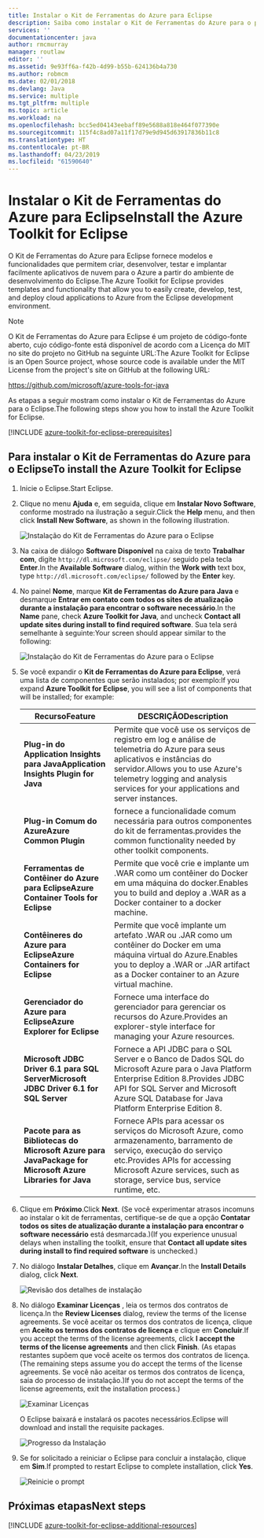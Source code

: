 ```yaml
---
title: Instalar o Kit de Ferramentas do Azure para Eclipse
description: Saiba como instalar o Kit de Ferramentas do Azure para o plug-in Eclipse para criar e implantar aplicativos de nuvem no Azure.
services: ''
documentationcenter: java
author: rmcmurray
manager: routlaw
editor: ''
ms.assetid: 9e93ff6a-f42b-4d99-b55b-624136b4a730
ms.author: robmcm
ms.date: 02/01/2018
ms.devlang: Java
ms.service: multiple
ms.tgt_pltfrm: multiple
ms.topic: article
ms.workload: na
ms.openlocfilehash: bcc5ed04143eebaff89e5688a818e464f077390e
ms.sourcegitcommit: 115f4c8ad07a11f17d79e9d945d63917836b11c8
ms.translationtype: HT
ms.contentlocale: pt-BR
ms.lasthandoff: 04/23/2019
ms.locfileid: "61590640"
---
```

# <a name="install-the-azure-toolkit-for-eclipse"></a><span data-ttu-id="4d30e-103">Instalar o Kit de Ferramentas do Azure para Eclipse</span><span class="sxs-lookup"><span data-stu-id="4d30e-103">Install the Azure Toolkit for Eclipse</span></span>

<span data-ttu-id="4d30e-104">O Kit de Ferramentas do Azure para Eclipse fornece modelos e funcionalidades que permitem criar, desenvolver, testar e implantar facilmente aplicativos de nuvem para o Azure a partir do ambiente de desenvolvimento do Eclipse.</span><span class="sxs-lookup"><span data-stu-id="4d30e-104">The Azure Toolkit for Eclipse provides templates and functionality that allow you to easily create, develop, test, and deploy cloud applications to Azure from the Eclipse development environment.</span></span>

> [!NOTE] 
> 
> <span data-ttu-id="4d30e-105">O Kit de Ferramentas do Azure para Eclipse é um projeto de código-fonte aberto, cujo código-fonte está disponível de acordo com a Licença do MIT no site do projeto no GitHub na seguinte URL:</span><span class="sxs-lookup"><span data-stu-id="4d30e-105">The Azure Toolkit for Eclipse is an Open Source project, whose source code is available under the MIT License from the project's site on GitHub at the following URL:</span></span> 
> 
> <https://github.com/microsoft/azure-tools-for-java> 
> 

<span data-ttu-id="4d30e-106">As etapas a seguir mostram como instalar o Kit de Ferramentas do Azure para o Eclipse.</span><span class="sxs-lookup"><span data-stu-id="4d30e-106">The following steps show you how to install the Azure Toolkit for Eclipse.</span></span>

[!INCLUDE [azure-toolkit-for-eclipse-prerequisites](../includes/azure-toolkit-for-eclipse-prerequisites.md)]

## <a name="to-install-the-azure-toolkit-for-eclipse"></a><span data-ttu-id="4d30e-107">Para instalar o Kit de Ferramentas do Azure para o Eclipse</span><span class="sxs-lookup"><span data-stu-id="4d30e-107">To install the Azure Toolkit for Eclipse</span></span>

1. <span data-ttu-id="4d30e-108">Inicie o Eclipse.</span><span class="sxs-lookup"><span data-stu-id="4d30e-108">Start Eclipse.</span></span>

1. <span data-ttu-id="4d30e-109">Clique no menu **Ajuda** e, em seguida, clique em **Instalar Novo Software**, conforme mostrado na ilustração a seguir.</span><span class="sxs-lookup"><span data-stu-id="4d30e-109">Click the **Help** menu, and then click **Install New Software**, as shown in the following illustration.</span></span>
   
   ![Instalação do Kit de Ferramentas do Azure para o Eclipse][01]

1. <span data-ttu-id="4d30e-111">Na caixa de diálogo **Software Disponível** na caixa de texto **Trabalhar com**, digite `http://dl.microsoft.com/eclipse/` seguido pela tecla **Enter**.</span><span class="sxs-lookup"><span data-stu-id="4d30e-111">In the **Available Software** dialog, within the **Work with** text box, type `http://dl.microsoft.com/eclipse/` followed by the **Enter** key.</span></span>

1. <span data-ttu-id="4d30e-112">No painel **Nome**, marque **Kit de Ferramentas do Azure para Java** e desmarque **Entrar em contato com todos os sites de atualização durante a instalação para encontrar o software necessário**.</span><span class="sxs-lookup"><span data-stu-id="4d30e-112">In the **Name** pane, check **Azure Toolkit for Java**, and uncheck **Contact all update sites during install to find required software**.</span></span> <span data-ttu-id="4d30e-113">Sua tela será semelhante à seguinte:</span><span class="sxs-lookup"><span data-stu-id="4d30e-113">Your screen should appear similar to the following:</span></span>
   
   ![Instalação do Kit de Ferramentas do Azure para o Eclipse][02]

1. <span data-ttu-id="4d30e-115">Se você expandir o **Kit de Ferramentas do Azure para Eclipse**, verá uma lista de componentes que serão instalados; por exemplo:</span><span class="sxs-lookup"><span data-stu-id="4d30e-115">If you expand **Azure Toolkit for Eclipse**, you will see a list of components that will be installed; for example:</span></span>

   | <span data-ttu-id="4d30e-116">Recurso</span><span class="sxs-lookup"><span data-stu-id="4d30e-116">Feature</span></span> | <span data-ttu-id="4d30e-117">DESCRIÇÃO</span><span class="sxs-lookup"><span data-stu-id="4d30e-117">Description</span></span> | 
   |---|---| 
   | <span data-ttu-id="4d30e-118">**Plug-in do Application Insights para Java**</span><span class="sxs-lookup"><span data-stu-id="4d30e-118">**Application Insights Plugin for Java**</span></span> | <span data-ttu-id="4d30e-119">Permite que você use os serviços de registro em log e análise de telemetria do Azure para seus aplicativos e instâncias do servidor.</span><span class="sxs-lookup"><span data-stu-id="4d30e-119">Allows you to use Azure's telemetry logging and analysis services for your applications and server instances.</span></span> | 
   | <span data-ttu-id="4d30e-120">**Plug-in Comum do Azure**</span><span class="sxs-lookup"><span data-stu-id="4d30e-120">**Azure Common Plugin**</span></span> | <span data-ttu-id="4d30e-121">fornece a funcionalidade comum necessária para outros componentes do kit de ferramentas.</span><span class="sxs-lookup"><span data-stu-id="4d30e-121">provides the common functionality needed by other toolkit components.</span></span> | 
   | <span data-ttu-id="4d30e-122">**Ferramentas de Contêiner do Azure para Eclipse**</span><span class="sxs-lookup"><span data-stu-id="4d30e-122">**Azure Container Tools for Eclipse**</span></span> | <span data-ttu-id="4d30e-123">Permite que você crie e implante um .WAR como um contêiner do Docker em uma máquina do docker.</span><span class="sxs-lookup"><span data-stu-id="4d30e-123">Enables you to build and deploy a .WAR as a Docker container to a docker machine.</span></span> | 
   | <span data-ttu-id="4d30e-124">**Contêineres do Azure para Eclipse**</span><span class="sxs-lookup"><span data-stu-id="4d30e-124">**Azure Containers for Eclipse**</span></span> | <span data-ttu-id="4d30e-125">Permite que você implante um artefato .WAR ou .JAR como um contêiner do Docker em uma máquina virtual do Azure.</span><span class="sxs-lookup"><span data-stu-id="4d30e-125">Enables you to deploy a .WAR or .JAR artifact as a Docker container to an Azure virtual machine.</span></span> | 
   | <span data-ttu-id="4d30e-126">**Gerenciador do Azure para Eclipse**</span><span class="sxs-lookup"><span data-stu-id="4d30e-126">**Azure Explorer for Eclipse**</span></span> | <span data-ttu-id="4d30e-127">Fornece uma interface do gerenciador para gerenciar os recursos do Azure.</span><span class="sxs-lookup"><span data-stu-id="4d30e-127">Provides an explorer-style interface for managing your Azure resources.</span></span> | 
   | <span data-ttu-id="4d30e-128">**Microsoft JDBC Driver 6.1 para SQL Server**</span><span class="sxs-lookup"><span data-stu-id="4d30e-128">**Microsoft JDBC Driver 6.1 for SQL Server**</span></span> | <span data-ttu-id="4d30e-129">Fornece a API JDBC para o SQL Server e o Banco de Dados SQL do Microsoft Azure para o Java Platform Enterprise Edition 8.</span><span class="sxs-lookup"><span data-stu-id="4d30e-129">Provides JDBC API for SQL Server and Microsoft Azure SQL Database for Java Platform Enterprise Edition 8.</span></span> | 
   | <span data-ttu-id="4d30e-130">**Pacote para as Bibliotecas do Microsoft Azure para Java**</span><span class="sxs-lookup"><span data-stu-id="4d30e-130">**Package for Microsoft Azure Libraries for Java**</span></span> | <span data-ttu-id="4d30e-131">Fornece APIs para acessar os serviços do Microsoft Azure, como armazenamento, barramento de serviço, execução do serviço etc.</span><span class="sxs-lookup"><span data-stu-id="4d30e-131">Provides APIs for accessing Microsoft Azure services, such as storage, service bus, service runtime, etc.</span></span> | 

1. <span data-ttu-id="4d30e-132">Clique em **Próximo**.</span><span class="sxs-lookup"><span data-stu-id="4d30e-132">Click **Next**.</span></span> <span data-ttu-id="4d30e-133">(Se você experimentar atrasos incomuns ao instalar o kit de ferramentas, certifique-se de que a opção **Contatar todos os sites de atualização durante a instalação para encontrar o software necessário** está desmarcada.)</span><span class="sxs-lookup"><span data-stu-id="4d30e-133">(If you experience unusual delays when installing the toolkit, ensure that **Contact all update sites during install to find required software** is unchecked.)</span></span>

1. <span data-ttu-id="4d30e-134">No diálogo **Instalar Detalhes**, clique em **Avançar**.</span><span class="sxs-lookup"><span data-stu-id="4d30e-134">In the **Install Details** dialog, click **Next**.</span></span>
   
   ![Revisão dos detalhes de instalação][03]

1. <span data-ttu-id="4d30e-136">No diálogo **Examinar Licenças** , leia os termos dos contratos de licença.</span><span class="sxs-lookup"><span data-stu-id="4d30e-136">In the **Review Licenses** dialog, review the terms of the license agreements.</span></span> <span data-ttu-id="4d30e-137">Se você aceitar os termos dos contratos de licença, clique em **Aceito os termos dos contratos de licença** e clique em **Concluir**.</span><span class="sxs-lookup"><span data-stu-id="4d30e-137">If you accept the terms of the license agreements, click **I accept the terms of the license agreements** and then click **Finish**.</span></span> <span data-ttu-id="4d30e-138">(As etapas restantes supõem que você aceite os termos dos contratos de licença.</span><span class="sxs-lookup"><span data-stu-id="4d30e-138">(The remaining steps assume you do accept the terms of the license agreements.</span></span> <span data-ttu-id="4d30e-139">Se você não aceitar os termos dos contratos de licença, saia do processo de instalação.)</span><span class="sxs-lookup"><span data-stu-id="4d30e-139">If you do not accept the terms of the license agreements, exit the installation process.)</span></span>
   
   ![Examinar Licenças][04]
   
   <span data-ttu-id="4d30e-141">O Eclipse baixará e instalará os pacotes necessários.</span><span class="sxs-lookup"><span data-stu-id="4d30e-141">Eclipse will download and install the requisite packages.</span></span>
   
   ![Progresso da Instalação][05]

1. <span data-ttu-id="4d30e-143">Se for solicitado a reiniciar o Eclipse para concluir a instalação, clique em **Sim**.</span><span class="sxs-lookup"><span data-stu-id="4d30e-143">If prompted to restart Eclipse to complete installation, click **Yes**.</span></span>
   
   ![Reinicie o prompt][06]

## <a name="next-steps"></a><span data-ttu-id="4d30e-145">Próximas etapas</span><span class="sxs-lookup"><span data-stu-id="4d30e-145">Next steps</span></span>

[!INCLUDE [azure-toolkit-for-eclipse-additional-resources](../includes/azure-toolkit-for-eclipse-additional-resources.md)]

<!-- URL List -->

<!-- Legacy MSDN URL = https://msdn.microsoft.com/library/azure/hh690946.aspx -->

<!-- IMG List -->

[01]: media/azure-toolkit-for-eclipse-installation/eclipse-installation-01.png
[02]: media/azure-toolkit-for-eclipse-installation/eclipse-installation-02.png
[03]: media/azure-toolkit-for-eclipse-installation/eclipse-installation-03.png
[04]: media/azure-toolkit-for-eclipse-installation/eclipse-installation-04.png
[05]: media/azure-toolkit-for-eclipse-installation/eclipse-installation-05.png
[06]: media/azure-toolkit-for-eclipse-installation/eclipse-installation-06.png

